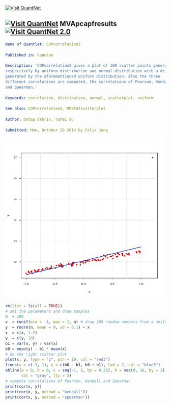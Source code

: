 
[<img src="https://github.com/QuantLet/Styleguide-and-FAQ/blob/master/pictures/banner.png" width="880" alt="Visit QuantNet">](http://quantlet.de/index.php?p=info)

## [<img src="https://github.com/QuantLet/Styleguide-and-Validation-procedure/blob/master/pictures/qloqo.png" alt="Visit QuantNet">](http://quantlet.de/) **MVApcapfresults** [<img src="https://github.com/QuantLet/Styleguide-and-Validation-procedure/blob/master/pictures/QN2.png" width="60" alt="Visit QuantNet 2.0">](http://quantlet.de/d3/ia)

```yaml
Name of Quantlet: COPcorrelation2
 
Published in: Copulae

Description: 'COPcorrelation2 gives a plot of 100 scatter points generated 
respectively by uniform distribution and normal distribution with a drift 
generated by the aforementioned uniform distribution. Also the three 
different correlations are computed, the correlations of Pearson, Kendall
and Spearman.'
  
Keywords: correlation, distribution, normal, scatterplot, uniform
     
See also: COPcorrelation2, MMSTATscatterplot

Author: Ostap Okhrin, Yafei Xu

Submitted: Mon, October 20 2014 by Felix Jung

```

![Picture1](Correlation2.png)

```r
rm(list = ls(all = TRUE))
# set the parameters and draw samples
n  = 100
x  = runif(min = -1, max = 1, n) # draw 100 random numbers from a uniform CDF
y  = rnorm(n, mean = 0, sd = 0.1) + x 
x  = c(x, 1.2)
y  = c(y, 10)
b1 = var(x, y) / var(x)
b0 = mean(y) - b1 * mean(x)
# do the right scatter plot
plot(x, y, type = "p", pch = 19, col = "red3")
lines(x = c(-1, 1), y = c(b0 - b1, b0 + b1), lwd = 2, col = "blue3")
abline(a = 0, b = 0, v = seq(-1, 1, by = 0.25), h = seq(0, 10, by = 2),
       col = "gray", lty = 3)
# compute correlations of Pearson, Kendall and Spearman
print(cor(x, y))
print(cor(x, y, method = "kendall"))
print(cor(x, y, method = "spearman"))
```

